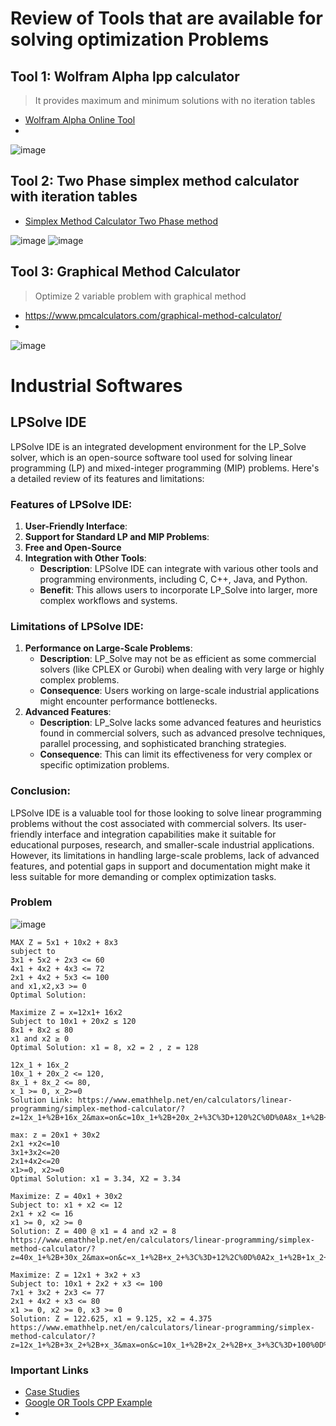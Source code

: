 # Review of Tools that are available for solving optimization Problems

## Tool 1: Wolfram Alpha lpp calculator
> It provides maximum and minimum solutions with no iteration tables
- [Wolfram Alpha Online Tool](https://www.wolframalpha.com/widgets/view.jsp?id=daa12bbf5e4daec7b363737d6d496120)
- 
![image](https://github.com/user-attachments/assets/1df2fc22-395b-4c3d-93c7-e01b530ce045)

## Tool 2: Two Phase simplex method calculator with iteration tables
- [Simplex Method Calculator Two Phase method](https://www.pmcalculators.com/simplex-method-calculator/)

![image](https://github.com/user-attachments/assets/ed4afdc3-328d-466c-8157-22a32bc2b817)
![image](https://github.com/user-attachments/assets/7855fac6-7e62-4f9b-9919-1b1a1aa9855b)

## Tool 3: Graphical Method Calculator
> Optimize 2 variable problem with graphical method
- https://www.pmcalculators.com/graphical-method-calculator/
- 
![image](https://github.com/user-attachments/assets/242829ee-2d00-4795-a2d4-92fb8081b37b)

# Industrial Softwares

## LPSolve IDE
LPSolve IDE is an integrated development environment for the LP_Solve solver, which is an open-source software tool used for solving linear programming (LP) and mixed-integer programming (MIP) problems. Here's a detailed review of its features and limitations:

### Features of LPSolve IDE:

1. **User-Friendly Interface**:
2. **Support for Standard LP and MIP Problems**:
3. **Free and Open-Source**
4. **Integration with Other Tools**:
   - **Description**: LPSolve IDE can integrate with various other tools and programming environments, including C, C++, Java, and Python.
   - **Benefit**: This allows users to incorporate LP_Solve into larger, more complex workflows and systems.

### Limitations of LPSolve IDE:

1. **Performance on Large-Scale Problems**:
   - **Description**: LP_Solve may not be as efficient as some commercial solvers (like CPLEX or Gurobi) when dealing with very large or highly complex problems.
   - **Consequence**: Users working on large-scale industrial applications might encounter performance bottlenecks.
2. **Advanced Features**:
   - **Description**: LP_Solve lacks some advanced features and heuristics found in commercial solvers, such as advanced presolve techniques, parallel processing, and sophisticated branching strategies.
   - **Consequence**: This can limit its effectiveness for very complex or specific optimization problems.

### Conclusion:
LPSolve IDE is a valuable tool for those looking to solve linear programming problems without the cost associated with commercial solvers. Its user-friendly interface and integration capabilities make it suitable for educational purposes, research, and smaller-scale industrial applications. However, its limitations in handling large-scale problems, lack of advanced features, and potential gaps in support and documentation might make it less suitable for more demanding or complex optimization tasks.

### Problem
![image](https://github.com/user-attachments/assets/50849c39-51b5-454c-bb5c-97187c470597)

```
MAX Z = 5x1 + 10x2 + 8x3
subject to
3x1 + 5x2 + 2x3 <= 60
4x1 + 4x2 + 4x3 <= 72
2x1 + 4x2 + 5x3 <= 100
and x1,x2,x3 >= 0
Optimal Solution:
```

```
Maximize Z = x=12x1+ 16x2
Subject to 10x1 + 20x2 ≤ 120
8x1 + 8x2 ≤ 80
x1 and x2 ≥ 0
Optimal Solution: x1 = 8, x2 = 2 , z = 128

12x_1 + 16x_2
10x_1 + 20x_2 <= 120,
8x_1 + 8x_2 <= 80,
x_1 >= 0, x_2>=0
Solution Link: https://www.emathhelp.net/en/calculators/linear-programming/simplex-method-calculator/?z=12x_1+%2B+16x_2&max=on&c=10x_1+%2B+20x_2+%3C%3D+120%2C%0D%0A8x_1+%2B+8x_2+%3C%3D+80%2C%0D%0Ax_1+%3E%3D+0%2C+x_2%3E%3D0&m=m
```

```
max: z = 20x1 + 30x2
2x1 +x2<=10
3x1+3x2<=20
2x1+4x2<=20
x1>=0, x2>=0
Optimal Solution: x1 = 3.34, X2 = 3.34
```
```
Maximize: Z = 40x1 + 30x2
Subject to: x1 + x2 <= 12
2x1 + x2 <= 16
x1 >= 0, x2 >= 0
Solution: Z = 400 @ x1 = 4 and x2 = 8
https://www.emathhelp.net/en/calculators/linear-programming/simplex-method-calculator/?z=40x_1+%2B+30x_2&max=on&c=x_1+%2B+x_2+%3C%3D+12%2C%0D%0A2x_1+%2B+1x_2+%3C%3D+16%2C%0D%0Ax_1+%3E%3D+0%2C+x_2%3E%3D0&m=m
```
```
Maximize: Z = 12x1 + 3x2 + x3
Subject to: 10x1 + 2x2 + x3 <= 100
7x1 + 3x2 + 2x3 <= 77
2x1 + 4x2 + x3 <= 80
x1 >= 0, x2 >= 0, x3 >= 0
Solution: Z = 122.625, x1 = 9.125, x2 = 4.375
https://www.emathhelp.net/en/calculators/linear-programming/simplex-method-calculator/?z=12x_1+%2B+3x_2+%2B+x_3&max=on&c=10x_1+%2B+2x_2+%2B+x_3+%3C%3D+100%0D%0A7x_1+%2B+3x_2+%2B+2x_3+%3C%3D+77%0D%0A2x_1+%2B+4x_2+%2B+x_3+%3C%3D+80%0D%0Ax_1+%3E%3D+0%2C+x_2+%3E%3D+0%2C+x_3+%3E%3D+0&m=m
```

### Important Links
- [Case Studies](https://neos-guide.org/case-studies/)
- [Google OR Tools CPP Example](https://developers.google.com/optimization/lp/lp_example#c++)
- 
